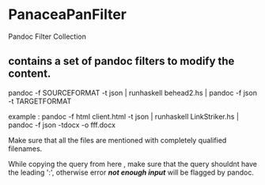 # PanaceaPanFilter
Pandoc Filter Collection
## contains a set of pandoc filters to modify the content. 
  pandoc -f SOURCEFORMAT -t json | runhaskell behead2.hs | 
  pandoc -f json -t TARGETFORMAT
  
  example :
   pandoc -f html client.html  -t json | runhaskell LinkStriker.hs |   pandoc -f json -tdocx -o  fff.docx
   
   Make sure that  all the files are mentioned with completely qualified filenames.
   
   While copying the query from here , make sure that  the query shouldnt have the leading ':', otherwise error ***not enough input***
   will be flagged by pandoc.
